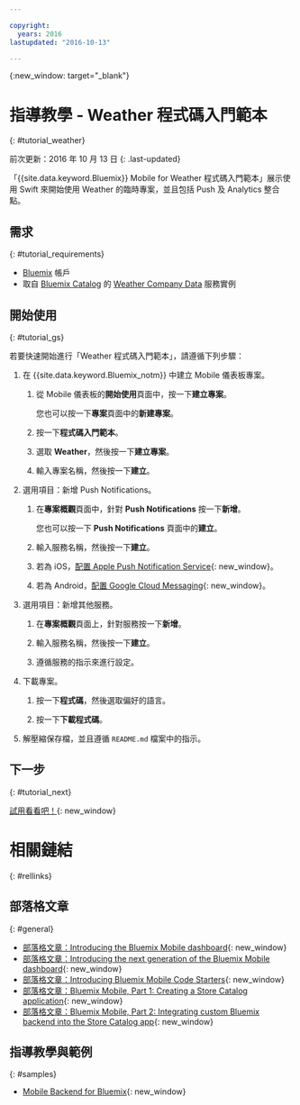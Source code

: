 ```yaml
---

copyright:
  years: 2016
lastupdated: "2016-10-13"

---
```

{:new_window: target="_blank"}

# 指導教學 - Weather 程式碼入門範本
{: #tutorial_weather}

前次更新：2016 年 10 月 13 日
{: .last-updated}

「{{site.data.keyword.Bluemix}} Mobile for Weather 程式碼入門範本」展示使用 Swift 來開始使用 Weather 的臨時專案，並且包括 Push 及 Analytics 整合點。


## 需求
{: #tutorial_requirements}

* [Bluemix](http://bluemix.net) 帳戶
* 取自 [Bluemix Catalog](https://console.{DomainName}/catalog/) 的 [Weather Company Data](https://console.{DomainName}/catalog/services/weather-company-data/) 服務實例


## 開始使用
{: #tutorial_gs}

若要快速開始進行「Weather 程式碼入門範本」，請遵循下列步驟：

1. 在 {{site.data.keyword.Bluemix_notm}} 中建立 Mobile 儀表板專案。

   1. 從 Mobile 儀表板的**開始使用**頁面中，按一下**建立專案**。

      您也可以按一下**專案**頁面中的**新建專案**。

   2. 按一下**程式碼入門範本**。

   3. 選取 **Weather**，然後按一下**建立專案**。

   4. 輸入專案名稱，然後按一下**建立**。

2. 選用項目：新增 Push Notifications。

   1. 在**專案概觀**頁面中，針對 **Push Notifications** 按一下**新增**。

      您也可以按一下 **Push Notifications** 頁面中的**建立**。

   2. 輸入服務名稱，然後按一下**建立**。

   3. 若為 iOS，[配置 Apple Push Notification Service](../services/mobilepush/t_push_provider_ios.html){: new_window}。

   4. 若為 Android，[配置 Google Cloud Messaging](../services/mobilepush/t_push_provider_android.html){: new_window}。

3. 選用項目：新增其他服務。

   1. 在**專案概觀**頁面上，針對服務按一下**新增**。

   2. 輸入服務名稱，然後按一下**建立**。

   3. 遵循服務的指示來進行設定。

4. 下載專案。

   1. 按一下**程式碼**，然後選取偏好的語言。

   2. 按一下**下載程式碼**。

5. 解壓縮保存檔，並且遵循 `README.md` 檔案中的指示。


## 下一步
{: #tutorial_next}

[試用看看吧！](http://new-console.{DomainName}/mobile/create-project?starter=fad1d49e-f7b6-3aff-9b53-14673fca4399){: new_window}


# 相關鏈結
{: #rellinks}

<!-- links to internal services don't work
## {{site.data.keyword.Bluemix_notm}} Mobile services
{: #general}
* [Mobile Analytics (Beta)](../services/mobileanalytics/index.html){: new_window}
* [Mobile Client Access](../services/mobileaccess/index.html){: new_window}
* [Mobile Foundation](../services/mobilefoundation/index.html){: new_window}
* [Mobile Quality Assurance)](../services/MobileQualityAssurance/index.html){: new_window}
* [Push Notifications](../services/mobilepush/index.html){: new_window}
-->

## 部落格文章
{: #general}
* [部落格文章：Introducing the Bluemix Mobile dashboard](https://developer.ibm.com/bluemix/2016/07/08/new-bluemix-mobile-dashboard/){: new_window}
* [部落格文章：Introducing the next generation of the Bluemix Mobile dashboard](https://ibm.com/blogs/bluemix/2016/10/introducing-the-next-generation-of-the-bluemix-mobile-dashboard/){: new_window}
* [部落格文章：Introducing Bluemix Mobile Code Starters](https://www.ibm.com/blogs/bluemix/2016/10/rapid-dev-with-mobile-code-starters/){: new_window}
* [部落格文章：Bluemix Mobile, Part 1: Creating a Store Catalog application](https://developer.ibm.com/bluemix/2016/07/13/bluemix-mobile-creating-store-catalog-app-part1/){: new_window}
* [部落格文章：Bluemix Mobile, Part 2: Integrating custom Bluemix backend into the Store Catalog app](https://developer.ibm.com/bluemix/2016/07/14/bluemix-mobile-integrating-custom-backend-part2/){: new_window}

## 指導教學與範例
{: #samples}
* [Mobile Backend for Bluemix](https://github.com/ibm-bluemix-mobile-services/mobiledashboard-storecatalog-backend){: new_window}
